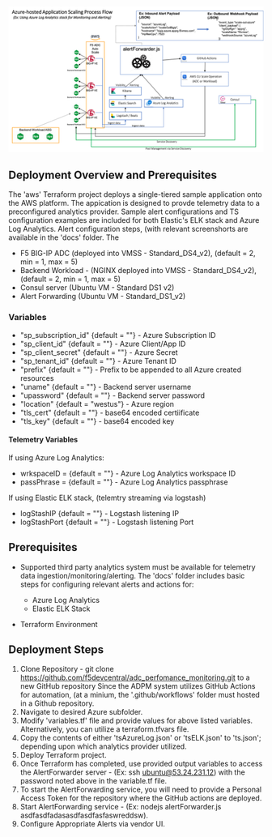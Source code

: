 <img src="../images/azurelaw.png" alt="Italian Trulli">

## Deployment Overview and Prerequisites
The 'aws' Terraform project deploys a single-tiered sample application onto the AWS platform.  The appication is designed to provde telemetry data to a preconfigured analytics provider.  Sample alert configurations and TS configuration examples are included for both Elastic's ELK stack and Azure Log Analytics.  Alert configuration steps, (with relevant screenshorts are available in the 'docs' folder.  The 

* F5 BIG-IP ADC (deployed into VMSS - Standard_DS4_v2), (default = 2, min = 1, max = 5)
* Backend Workload - (NGINX deployed into VMSS - Standard_DS4_v2), (default = 2, min = 1, max = 5)
* Consul server (Ubuntu VM - Standard DS1 v2)
* Alert Forwarding (Ubuntu VM - Standard_DS1_v2)

### Variables 
* "sp_subscription_id" {default = ""}    -  Azure Subscription ID
* "sp_client_id" {default = ""}          -  Azure Client/App ID
* "sp_client_secret" {default = ""}      -  Azure Secret
* "sp_tenant_id" {default = ""}          -  Azure Tenant ID
* "prefix" {default = ""}                            -  Prefix to be appended to all Azure created resources
* "uname" {default = ""}        -  Backend server username
* "upassword" {default = ""}   -  Backend server password
* "location" {default = "westus"}        -  Azure region
* "tls_cert" {default = ""}           -  base64 encoded certiificate
* "tls_key" {default = ""}           -  base64 encoded key

#### Telemetry Variables
If using Azure Log Analytics:
* wrkspaceID = {default = ""}          - Azure Log Analytics workspace ID
* passPhrase = {default = ""}          - Azure Log Analytics passphrase

If using Elastic ELK stack, (telemtry streaming via logstash)

* logStashIP {default = ""}          - Logstash listening IP
* logStashPort {default = ""}        - Logstash listening Port

## Prerequisites
* Supported third party analytics system must be available for telemetry data ingestion/monitoring/alerting.  The 'docs' folder includes basic steps for configuring relevant alerts and actions for:
  * Azure Log Analytics
  * Elastic ELK Stack
  
* Terraform Environment
  
## Deployment Steps
1. Clone Repository - git clone https://github.com/f5devcentral/adc_perfomance_monitoring.git to a new GitHub repository Since the ADPM system utilizes GitHub Actions for automation, (at a minium, the '.github/workflows' folder must hosted in a Github repository.
2. Navigate to desired Azure subfolder.
3. Modify 'variables.tf' file and provide values for above listed variables.  Alternatively, you can utilize a terraform.tfvars file.
4. Copy the contents of either 'tsAzureLog.json' or 'tsELK.json' to 'ts.json'; depending upon which analytics provider utilized.
5. Deploy Terraform project.
6. Once Terraform has completed, use provided output variables to access the AlertForwarder server -  (Ex: ssh ubuntu@53.24.231.12) with the password noted above in the variable.tf file.
7. To start the AlertForwarding service, you will need to provide a Personal Access Token for the repository where the GitHub actions are deployed.
8. Start AlertForwarding service -  (Ex: nodejs alertForwarder.js asdfasdfadasasdfasdfasfaswreddsw).
9. Configure Appropriate Alerts via vendor UI.



